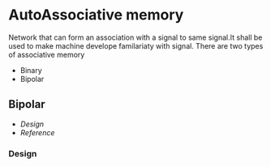 # AutoAssociative memory
Network that can form an association with a signal to same signal.It shall be used to make machine develope familariaty with signal.
There are two types of associative memory

- Binary
- Bipolar

## Bipolar
- *Design*
- *Reference*

### Design




